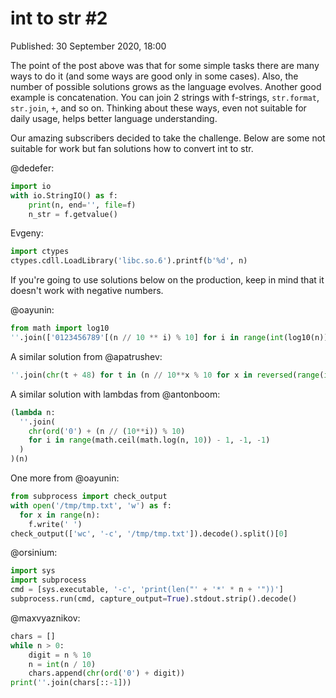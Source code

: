 # int to str #2

Published: 30 September 2020, 18:00

The point of the post above was that for some simple tasks there are many ways to do it (and some ways are good only in some cases). Also, the number of possible solutions grows as the language evolves. Another good example is concatenation. You can join 2 strings with f-strings, `str.format`, `str.join`, `+`, and so on. Thinking about these ways, even not suitable for daily usage, helps better language understanding.

Our amazing subscribers decided to take the challenge. Below are some not suitable for work but fan solutions how to convert int to str.

@dedefer:

```python
import io
with io.StringIO() as f:
    print(n, end='', file=f)
    n_str = f.getvalue()
```

Evgeny:

```python
import ctypes
ctypes.cdll.LoadLibrary('libc.so.6').printf(b'%d', n)
```

If you're going to use solutions below on the production, keep in mind that it doesn't work with negative numbers.

@oayunin:

```python
from math import log10
''.join(['0123456789'[(n // 10 ** i) % 10] for i in range(int(log10(n)), -1, -1)])
```

A similar solution from @apatrushev:

```python
''.join(chr(t + 48) for t in (n // 10**x % 10 for x in reversed(range(int(math.log(n,10)) + 1))) if t)
```

A similar solution with lambdas from @antonboom:

```python
(lambda n:
  ''.join(
    chr(ord('0') + (n // (10**i)) % 10)
    for i in range(math.ceil(math.log(n, 10)) - 1, -1, -1)
  )
)(n)
```

One more from @oayunin:

```python
from subprocess import check_output
with open('/tmp/tmp.txt', 'w') as f:
  for x in range(n):
    f.write(' ')
check_output(['wc', '-c', '/tmp/tmp.txt']).decode().split()[0]
```

@orsinium:

```python
import sys
import subprocess
cmd = [sys.executable, '-c', 'print(len("' + '*' * n + '"))']
subprocess.run(cmd, capture_output=True).stdout.strip().decode()
```

@maxvyaznikov:

```python
chars = []
while n > 0:
    digit = n % 10
    n = int(n / 10)
    chars.append(chr(ord('0') + digit))
print(''.join(chars[::-1]))
```
